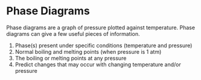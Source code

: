 <div style="float:right;margin:auto"><ebook-button title="Phase Diagrams" link="https://genchem.science.psu.edu/13-4-phase-diagrams"></ebook-button></div>



# Phase Diagrams


Phase diagrams are a graph of pressure plotted against temperature.  Phase diagrams can give a few useful pieces of information.

1) Phase(s) present under specific conditions (temperature and pressure)
2) Normal boiling and melting points (when pressure is 1 atm)
3) The boiling or melting points at any pressure
4) Predict changes that may occur with changing temperature and/or pressure

